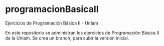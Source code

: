 # programacionBasicaII
Ejercicios de Programación Básica II - Unlam

En este repositorio se administran los ejercicios de Programación Básica II de la Unlam.
Se crea un branch, para subir la versión inicial.
